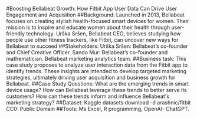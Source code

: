 #Boosting Bellabeat Growth: How Fitbit App User Data Can Drive User Engagement and Acquisition
##Background: 
Launched in 2013, Bellabeat focuses on creating stylish health-focused smart devices for women. Their mission is to inspire and educate women about their health through user-friendly technology. Urška Sršen, Bellabeat CEO, believes studying how people use other fitness trackers, like Fitbit, can uncover new ways for Bellabeat to succeed
##Stakeholders: 
Urška Sršen: Bellabeat’s co-founder and Chief Creative Officer.
Sando Mur: Bellabeat’s co-founder and mathematician.
Bellabeat marketing analytics team.
##Business task: 
This case study proposes to analyze user interaction data from the Fitbit app to identify trends. These insights are intended to develop targeted marketing strategies, ultimately driving user acquisition and business growth for Bellabeat.
##Case Study Questions:
What are the emerging trends in smart device usage?
How can Bellabeat leverage these trends to better serve its customers?
How can these trends inform and influence Bellabeat's marketing strategy?
##Dataset: 
Kaggle datasets download -d arashnic/fitbit CC0: Public Domain
##Tools: 
Ms Excel, R programming, OpenAI- ChatGPT.
